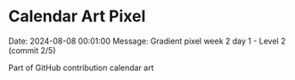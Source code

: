 # Calendar Art Pixel

Date: 2024-08-08 00:01:00
Message: Gradient pixel week 2 day 1 - Level 2 (commit 2/5)

Part of GitHub contribution calendar art

